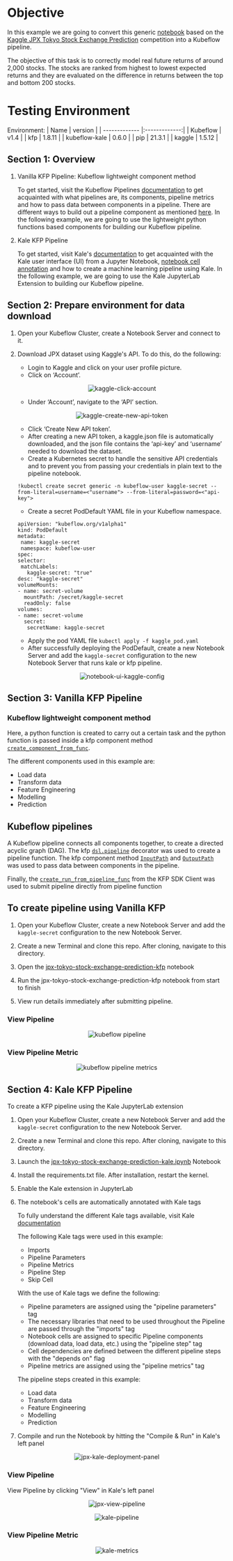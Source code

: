 # Objective

In this example we are going to convert this generic [notebook](https://github.com/kubeflow/examples/blob/master/jpx-tokyo-stock-exchange-kaggle-competition/jpx-tokyo-stock-exchange-prediction-orig.ipynb) based on the [Kaggle JPX Tokyo Stock Exchange Prediction](https://www.kaggle.com/competitions/jpx-tokyo-stock-exchange-prediction) competition into a Kubeflow pipeline.

The objective of this task is to correctly model real future returns of around 2,000 stocks. The stocks are ranked from highest 
to lowest expected returns and they are evaluated on the difference in returns between the top and bottom 200 stocks.

# Testing Environment

Environment:
| Name        | version           | 
| ------------- |:-------------:|
| Kubeflow      | v1.4   |
| kfp           | 1.8.11 |
| kubeflow-kale | 0.6.0  |
| pip           | 21.3.1 |
| kaggle        | 1.5.12 |


## Section 1: Overview

1. Vanilla KFP Pipeline: Kubeflow lightweight component method

   To get started, visit the Kubeflow Pipelines [documentation](https://www.kubeflow.org/docs/components/pipelines/sdk/) 
   to get acquainted with what pipelines are, its components, pipeline metrics and how to pass data between components in a pipeline. 
   There are different ways to build out a pipeline component as mentioned [here](https://www.kubeflow.org/docs/components/pipelines/sdk/build-pipeline/#building-pipeline-components). 
   In the following example, we are going to use the lightweight python functions based components for building our Kubeflow pipeline.

2. Kale KFP Pipeline

   To get started, visit Kale's [documentation](https://docs.arrikto.com/user/kale/index.html) to get acquainted with the 
   Kale user interface (UI) from a Jupyter Notebook, [notebook cell annotation](https://docs.arrikto.com/user/kale/jupyterlab/annotate.html) 
   and how to create a machine learning pipeline using Kale.
   In the following example, we are going to use the Kale JupyterLab Extension to building our Kubeflow pipeline.
   
## Section 2: Prepare environment for data download

1. Open your Kubeflow Cluster, create a Notebook Server and connect to it.

2. Download JPX dataset using Kaggle's API. To do this, do the following:
   
   * Login to Kaggle and click on your user profile picture.
   * Click on ‘Account’.
   
   <p align=center>
   <img src="https://github.com/josepholaide/examples/blob/master/jpx-tokyo-stock-exchange-kaggle-competition/images/kaggle-click-account.PNG?raw=true" alt="kaggle-click-account"/>
   </p>
   
   * Under ‘Account’, navigate to the ‘API’ section.
   
   <p align=center>
   <img src="https://github.com/josepholaide/examples/blob/master/jpx-tokyo-stock-exchange-kaggle-competition/images/kaggle-create-new-api-token.PNG?raw=true" alt="kaggle-create-new-api-token"/>
   </p>
   
   * Click ‘Create New API token’.
   * After creating a new API token, a kaggle.json file is automatically downloaded, and the json file contains the ‘api-key’ and ‘username’ needed to download the dataset.
    * Create a Kubernetes secret to handle the sensitive API credentials and to prevent you from passing your credentials in plain text to the pipeline notebook.
    ```
    !kubectl create secret generic -n kubeflow-user kaggle-secret --from-literal=username=<"username"> --from-literal=password=<"api-key">
    ```
    * Create a secret PodDefault YAML file in your Kubeflow namespace.
    ```
   apiVersion: "kubeflow.org/v1alpha1"
   kind: PodDefault
   metadata:
     name: kaggle-secret
     namespace: kubeflow-user
   spec:
    selector:
     matchLabels:
       kaggle-secret: "true"
    desc: "kaggle-secret"
    volumeMounts:
    - name: secret-volume
      mountPath: /secret/kaggle-secret
      readOnly: false
    volumes:
    - name: secret-volume
      secret:
       secretName: kaggle-secret
    ```
   * Apply the pod YAML file
   `kubectl apply -f kaggle_pod.yaml` 
   * After successfully deploying the PodDefault, create a new Notebook Server and add the `kaggle-secret` configuration to the new Notebook Server
     that runs kale or kfp pipeline.
   <p align=center>
   <img src="https://github.com/josepholaide/examples/blob/master/jpx-tokyo-stock-exchange-kaggle-competition/images/notebook-ui-kaggle-config.png?raw=true" alt="notebook-ui-kaggle-config"/>
   </p>

## Section 3: Vanilla KFP Pipeline

### Kubeflow lightweight component method
Here, a python function is created to carry out a certain task and the python function is passed inside a kfp component method [`create_component_from_func`](https://kubeflow-pipelines.readthedocs.io/en/latest/source/kfp.components.html#kfp.components.create_component_from_func). 

The different components used in this example are:

- Load data
- Transform data
- Feature Engineering
- Modelling
- Prediction

## Kubeflow pipelines
A Kubeflow pipeline connects all components together, to create a directed acyclic graph (DAG). The kfp [`dsl.pipeline`](https://www.kubeflow.org/docs/components/pipelines/sdk/sdk-overview/) decorator was used to create a pipeline function. 
The kfp component method [`InputPath`](https://kubeflow-pipelines.readthedocs.io/en/latest/source/kfp.components.html#kfp.components.InputPath) and [`OutputPath`](https://kubeflow-pipelines.readthedocs.io/en/latest/source/kfp.components.html#kfp.components.OutputPath) was used to pass data between components in the pipeline. 

Finally, the  [`create_run_from_pipeline_func`](https://kubeflow-pipelines.readthedocs.io/en/stable/source/kfp.client.html) from the KFP SDK Client was used to submit pipeline directly from pipeline function

## To create pipeline using Vanilla KFP
   
1. Open your Kubeflow Cluster, create a new Notebook Server and add the `kaggle-secret` configuration to the new Notebook Server.

2. Create a new Terminal and clone this repo. After cloning, navigate to this directory.

3. Open the [jpx-tokyo-stock-exchange-prediction-kfp](https://github.com/josepholaide/examples/blob/master/jpx-tokyo-stock-exchange-kaggle-competition/jpx-tokyo-stock-exchange-prediction-kfp.ipynb) notebook 
 
4. Run the jpx-tokyo-stock-exchange-prediction-kfp notebook from start to finish

5. View run details immediately after submitting pipeline.

### View Pipeline

<p align=center>
<img src="https://github.com/josepholaide/examples/blob/master/jpx-tokyo-stock-exchange-kaggle-competition/images/kfp-pipeline.PNG?raw=true" alt="kubeflow pipeline"/>
 </p>
 
 ### View Pipeline Metric

<p align=center>
<img src="https://github.com/josepholaide/examples/blob/master/jpx-tokyo-stock-exchange-kaggle-competition/images/kfp-metrics.PNG?raw=true" alt="kubeflow pipeline metrics"/>
 </p>


## Section 4: Kale KFP Pipeline

To create a KFP pipeline using the Kale JupyterLab extension


1. Open your Kubeflow Cluster, create a new Notebook Server and add the `kaggle-secret` configuration to the new Notebook Server.

2. Create a new Terminal and clone this repo. After cloning, navigate to this directory.

3. Launch the [jpx-tokyo-stock-exchange-prediction-kale.ipynb](https://github.com/josepholaide/examples/blob/master/jpx-tokyo-stock-exchange-kaggle-competition/jpx-tokyo-stock-exchange-prediction-kale.ipynb) Notebook

4. Install the requirements.txt file. After installation, restart the kernel.

5. Enable the Kale extension in JupyterLab 

6. The notebook's cells are automatically annotated with Kale tags

   To fully understand the different Kale tags available, visit Kale [documentation](https://docs.arrikto.com/user/kale/jupyterlab/cell-types.html?highlight=pipeline%20metrics#annotate-pipeline-step-cells)
   
   The following Kale tags were used in this example:

   * Imports
   * Pipeline Parameters
   * Pipeline Metrics
   * Pipeline Step
   * Skip Cell
   
   With the use of Kale tags we define the following:

   * Pipeline parameters are assigned using the "pipeline parameters" tag
   * The necessary libraries that need to be used throughout the Pipeline are passed through the "imports" tag
   * Notebook cells are assigned to specific Pipeline components (download data, load data, etc.) using the "pipeline step" tag
   * Cell dependencies are defined between the different pipeline steps with the "depends on" flag
   * Pipeline metrics are assigned using the "pipeline metrics" tag
   
   The pipeline steps created in this example:

   * Load data
   * Transform data
   * Feature Engineering
   * Modelling
   * Prediction

7. Compile and run the Notebook by hitting the "Compile & Run" in Kale's left panel

<p align=center>
<img src="https://github.com/josepholaide/examples/blob/master/jpx-tokyo-stock-exchange-kaggle-competition/images/jpx-kale-deployment-panel.PNG?raw=true" alt="jpx-kale-deployment-panel"/>
 </p>

### View Pipeline

View Pipeline by clicking "View" in Kale's left panel

<p align=center>
<img src="https://github.com/josepholaide/examples/blob/master/jpx-tokyo-stock-exchange-kaggle-competition/images/jpx-view-pipeline.PNG?raw=true" alt="jpx-view-pipeline"/>
 </p>
 
<p align=center>
<img src="https://github.com/josepholaide/examples/blob/master/jpx-tokyo-stock-exchange-kaggle-competition/images/kale-pipeline.PNG?raw=true" alt="kale-pipeline"/>
 </p>

 ### View Pipeline Metric

<p align=center>
<img src="https://github.com/josepholaide/examples/blob/master/jpx-tokyo-stock-exchange-kaggle-competition/images/kale-metrics.PNG?raw=true" alt="kale-metrics"/>
 </p>
